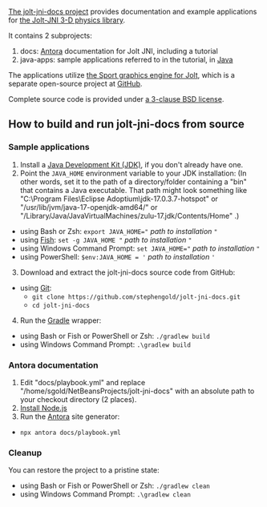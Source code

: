 [The jolt-jni-docs project][project] provides
documentation and example applications
for [the Jolt-JNI 3-D physics library][joltjni].

It contains 2 subprojects:

1. docs: [Antora] documentation for Jolt JNI, including a tutorial
2. java-apps: sample applications referred to in the tutorial, in [Java]

The applications utilize [the Sport graphics engine for Jolt][sportjolt],
which is a separate open-source project at [GitHub].

Complete source code is provided under
[a 3-clause BSD license][license].


## How to build and run jolt-jni-docs from source

### Sample applications

1. Install a [Java Development Kit (JDK)][adoptium],
   if you don't already have one.
2. Point the `JAVA_HOME` environment variable to your JDK installation:
   (In other words, set it to the path of a directory/folder
   containing a "bin" that contains a Java executable.
   That path might look something like
   "C:\Program Files\Eclipse Adoptium\jdk-17.0.3.7-hotspot"
   or "/usr/lib/jvm/java-17-openjdk-amd64/" or
   "/Library/Java/JavaVirtualMachines/zulu-17.jdk/Contents/Home" .)
  + using Bash or Zsh: `export JAVA_HOME="` *path to installation* `"`
  + using [Fish]: `set -g JAVA_HOME "` *path to installation* `"`
  + using Windows Command Prompt: `set JAVA_HOME="` *path to installation* `"`
  + using PowerShell: `$env:JAVA_HOME = '` *path to installation* `'`
3. Download and extract the jolt-jni-docs source code from GitHub:
  + using [Git]:
    + `git clone https://github.com/stephengold/jolt-jni-docs.git`
    + `cd jolt-jni-docs`
4. Run the [Gradle] wrapper:
  + using Bash or Fish or PowerShell or Zsh: `./gradlew build`
  + using Windows Command Prompt: `.\gradlew build`

### Antora documentation

1. Edit "docs/playbook.yml" and replace "/home/sgold/NetBeansProjects/jolt-jni-docs"
  with an absolute path to your checkout directory (2 places).
2. [Install Node.js](https://docs.antora.org/antora/latest/install-and-run-quickstart/#install-nodejs)
3. Run the [Antora] site generator:
  + `npx antora docs/playbook.yml`

### Cleanup

You can restore the project to a pristine state:
+ using Bash or Fish or PowerShell or Zsh: `./gradlew clean`
+ using Windows Command Prompt: `.\gradlew clean`


[adoptium]: https://adoptium.net/releases.html "Adoptium"
[antora]: https://antora.org/ "Antora site generator"
[fish]: https://fishshell.com/ "Fish command-line shell"
[git]: https://git-scm.com "Git version-control system"
[github]: https://en.wikipedia.org/wiki/GitHub "GitHub"
[gradle]: https://gradle.org "Gradle build tool"
[java]: https://en.wikipedia.org/wiki/Java_(programming_language) "Java programming language"
[joltjni]: https://github.com/stephengold/jolt-jni "Jolt-JNI project"
[license]: https://github.com/stephengold/jolt-jni-docs/blob/master/LICENSE "jolt-jni-docs license"
[project]: https://github.com/stephengold/jolt-jni-docs "jolt-jni-docs project"
[sportjolt]: https://github.com/stephengold/sport-jolt "Sport graphics engine for Jolt"
